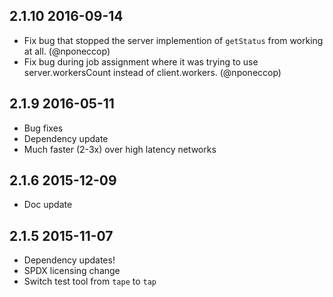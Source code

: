## 2.1.10 2016-09-14
  - Fix bug that stopped the server implemention of `getStatus` from working at all. (@nponeccop)
  - Fix bug during job assignment where it was trying to use
    server.workersCount instead of client.workers. (@nponeccop)

## 2.1.9 2016-05-11

  - Bug fixes
  - Dependency update
  - Much faster (2-3x) over high latency networks

## 2.1.6 2015-12-09

  - Doc update

## 2.1.5 2015-11-07
  
  - Dependency updates!
  - SPDX licensing change
  - Switch test tool from `tape` to `tap`
